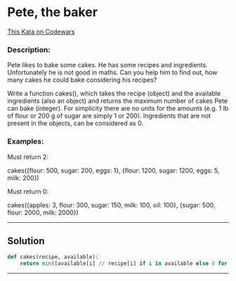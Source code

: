 # Pete, the baker

[This Kata on Codewars](https://www.codewars.com/kata/525c65e51bf619685c000059)

### Description:

Pete likes to bake some cakes. He has some recipes and ingredients. Unfortunately he is not good in maths. Can you help him to find out, how many cakes he could bake considering his recipes?

Write a function cakes(), which takes the recipe (object) and the available ingredients (also an object) and returns the maximum number of cakes Pete can bake (integer). For simplicity there are no units for the amounts (e.g. 1 lb of flour or 200 g of sugar are simply 1 or 200). Ingredients that are not present in the objects, can be considered as 0.

### Examples:

Must return 2:

cakes({flour: 500, sugar: 200, eggs: 1}, {flour: 1200, sugar: 1200, eggs: 5, milk: 200})

Must return 0:

cakes({apples: 3, flour: 300, sugar: 150, milk: 100, oil: 100}, {sugar: 500, flour: 2000, milk: 2000})

---

## Solution

```python
def cakes(recipe, available):
    return min([available[i] // recipe[i] if i in available else 0 for i in recipe])
```

---

